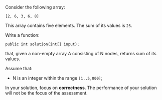 Consider the following array:

`[2, 6, 3, 6, 8]`

This array contains five elements. The sum of its values is `25`.

Write a function:

`public int solution(int[] input);`

that, given a non-empty array A consisting of N nodes, returns sum of its values.

Assume that:

- N is an integer within the range `[1..5,000]`;

In your solution, focus on **correctness**.
The performance of your solution will not be the focus of the assessment.
